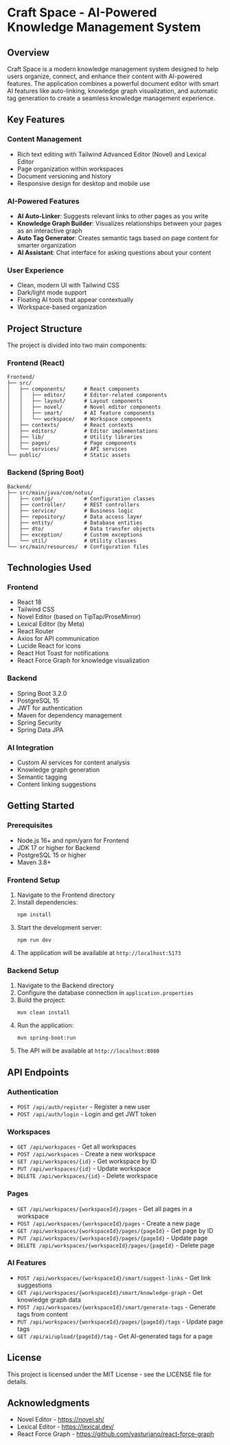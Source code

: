 # Craft Space - AI-Powered Knowledge Management System

## Overview

Craft Space is a modern knowledge management system designed to help users organize, connect, and enhance their content with AI-powered features. The application combines a powerful document editor with smart AI features like auto-linking, knowledge graph visualization, and automatic tag generation to create a seamless knowledge management experience.

## Key Features

### Content Management
- Rich text editing with Tailwind Advanced Editor (Novel) and Lexical Editor
- Page organization within workspaces
- Document versioning and history
- Responsive design for desktop and mobile use

### AI-Powered Features
- **AI Auto-Linker**: Suggests relevant links to other pages as you write
- **Knowledge Graph Builder**: Visualizes relationships between your pages as an interactive graph
- **Auto Tag Generator**: Creates semantic tags based on page content for smarter organization
- **AI Assistant**: Chat interface for asking questions about your content

### User Experience
- Clean, modern UI with Tailwind CSS
- Dark/light mode support
- Floating AI tools that appear contextually
- Workspace-based organization

## Project Structure

The project is divided into two main components:

### Frontend (React)
```
Frontend/
├── src/
│   ├── components/      # React components
│   │   ├── editor/      # Editor-related components
│   │   ├── layout/      # Layout components
│   │   ├── novel/       # Novel editor components
│   │   ├── smart/       # AI feature components
│   │   └── workspace/   # Workspace components
│   ├── contexts/        # React contexts
│   ├── editors/         # Editor implementations
│   ├── lib/             # Utility libraries
│   ├── pages/           # Page components
│   └── services/        # API services
└── public/              # Static assets
```

### Backend (Spring Boot)
```
Backend/
├── src/main/java/com/notus/
│   ├── config/          # Configuration classes
│   ├── controller/      # REST controllers
│   ├── service/         # Business logic
│   ├── repository/      # Data access layer
│   ├── entity/          # Database entities
│   ├── dto/             # Data transfer objects
│   ├── exception/       # Custom exceptions
│   └── util/            # Utility classes
└── src/main/resources/  # Configuration files
```

## Technologies Used

### Frontend
- React 18
- Tailwind CSS
- Novel Editor (based on TipTap/ProseMirror)
- Lexical Editor (by Meta)
- React Router
- Axios for API communication
- Lucide React for icons
- React Hot Toast for notifications
- React Force Graph for knowledge visualization

### Backend
- Spring Boot 3.2.0
- PostgreSQL 15
- JWT for authentication
- Maven for dependency management
- Spring Security
- Spring Data JPA

### AI Integration
- Custom AI services for content analysis
- Knowledge graph generation
- Semantic tagging
- Content linking suggestions

## Getting Started

### Prerequisites
- Node.js 16+ and npm/yarn for Frontend
- JDK 17 or higher for Backend
- PostgreSQL 15 or higher
- Maven 3.8+

### Frontend Setup
1. Navigate to the Frontend directory
2. Install dependencies:
   ```
   npm install
   ```
3. Start the development server:
   ```
   npm run dev
   ```
4. The application will be available at `http://localhost:5173`

### Backend Setup
1. Navigate to the Backend directory
2. Configure the database connection in `application.properties`
3. Build the project:
   ```
   mvn clean install
   ```
4. Run the application:
   ```
   mvn spring-boot:run
   ```
5. The API will be available at `http://localhost:8080`

## API Endpoints

### Authentication
- `POST /api/auth/register` - Register a new user
- `POST /api/auth/login` - Login and get JWT token

### Workspaces
- `GET /api/workspaces` - Get all workspaces
- `POST /api/workspaces` - Create a new workspace
- `GET /api/workspaces/{id}` - Get workspace by ID
- `PUT /api/workspaces/{id}` - Update workspace
- `DELETE /api/workspaces/{id}` - Delete workspace

### Pages
- `GET /api/workspaces/{workspaceId}/pages` - Get all pages in a workspace
- `POST /api/workspaces/{workspaceId}/pages` - Create a new page
- `GET /api/workspaces/{workspaceId}/pages/{pageId}` - Get page by ID
- `PUT /api/workspaces/{workspaceId}/pages/{pageId}` - Update page
- `DELETE /api/workspaces/{workspaceId}/pages/{pageId}` - Delete page

### AI Features
- `POST /api/workspaces/{workspaceId}/smart/suggest-links` - Get link suggestions
- `GET /api/workspaces/{workspaceId}/smart/knowledge-graph` - Get knowledge graph data
- `POST /api/workspaces/{workspaceId}/smart/generate-tags` - Generate tags from content
- `PUT /api/workspaces/{workspaceId}/pages/{pageId}/tags` - Update page tags
- `GET /api/ai/upload/{pageId}/tag` - Get AI-generated tags for a page

## License

This project is licensed under the MIT License - see the LICENSE file for details.

## Acknowledgments

- Novel Editor - https://novel.sh/
- Lexical Editor - https://lexical.dev/
- React Force Graph - https://github.com/vasturiano/react-force-graph